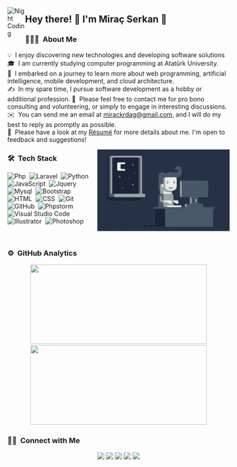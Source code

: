 <img alt="Night Coding" src="./assets/Hand%20Wave.gif" width='40' align="left"/><h2>Hey there! 👋 I'm Miraç Serkan 🦊</h2>

<!-- ## 👋 &nbsp;Hey there! I'm Miraç Serkan -->

### 👨🏻‍💻 &nbsp;About Me

💡 &nbsp;I enjoy discovering new technologies and developing software solutions\
🎓 &nbsp;I am currently studying computer programming at Atatürk University.\
🌱 &nbsp;I embarked on a journey to learn more about web programming, artificial intelligence, mobile development, and cloud architecture.\
✍️ &nbsp;In my spare time, I pursue software development as a hobby or additional profession.
💬 &nbsp;Please feel free to contact me for pro bono consulting and volunteering, or simply to engage in interesting discussions.\
✉️ &nbsp;You can send me an email at mirackrdag@gmail.com, and I will do my best to reply as promptly as possible.\
📄 &nbsp;Please have a look at my [Résumé](https://www.sesasoft.com.tr/sitecv/) for more details about me. I'm open to feedback and suggestions!

<img alt="Night Coding" src="https://raw.githubusercontent.com/AVS1508/AVS1508/master/assets/Night-Coding.gif" align="right"/>

### 🛠 &nbsp;Tech Stack

![Php](https://img.shields.io/badge/-Python-05122A?style=flat&logo=php)&nbsp;
![Laravel](https://img.shields.io/badge/-Python-05122A?style=flat&logo=laravel)&nbsp;
![Python](https://img.shields.io/badge/-Python-05122A?style=flat&logo=python)&nbsp;
![JavaScript](https://img.shields.io/badge/-JavaScript-05122A?style=flat&logo=javascript)&nbsp;
![Jquery](https://img.shields.io/badge/-JavaScript-05122A?style=flat&logo=jquery)&nbsp;
![Mysql](https://img.shields.io/badge/-Python-05122A?style=flat&logo=mysql)&nbsp;
![Bootstrap](https://img.shields.io/badge/-Bootstrap-05122A?style=flat&logo=bootstrap&logoColor=563D7C)&nbsp;
![HTML](https://img.shields.io/badge/-HTML-05122A?style=flat&logo=HTML5)&nbsp;
![CSS](https://img.shields.io/badge/-CSS-05122A?style=flat&logo=CSS3&logoColor=1572B6)&nbsp;
![Git](https://img.shields.io/badge/-Git-05122A?style=flat&logo=git)&nbsp;
![GitHub](https://img.shields.io/badge/-GitHub-05122A?style=flat&logo=github)&nbsp;
![Phpstorm](https://img.shields.io/badge/-Python-05122A?style=flat&logo=phpstorm)&nbsp;
![Visual Studio Code](https://img.shields.io/badge/-Visual%20Studio%20Code-05122A?style=flat&logo=visual-studio-code&logoColor=007ACC)&nbsp;
![Illustrator](https://img.shields.io/badge/-Illustrator-05122A?style=flat&logo=adobe-illustrator)&nbsp;
![Photoshop](https://img.shields.io/badge/-Photoshop-05122A?style=flat&logo=adobe-photoshop)&nbsp;

<br/>

### ⚙️ &nbsp;GitHub Analytics

<p align="center">
<a href="https://github.com/serkankrdag">
  <img height="180em" width="400px" src="https://github-readme-stats-eight-theta.vercel.app/api?username=serkankrdag&show_icons=true&theme=algolia&include_all_commits=true&count_private=true"/>
  <img height="180em" width="400px" src="https://github-readme-stats-eight-theta.vercel.app/api/top-langs/?username=serkankrdag&layout=compact&langs_count=8&theme=algolia"/>
</a>
</p>

### 🤝🏻 &nbsp;Connect with Me

<p align="center">
<a href="https://www.sesasoft.com.tr"><img src="https://img.shields.io/badge/-sesasoft.com.tr-3423A6?style=flat&logo=Google-Chrome&logoColor=white"/></a>
<a href="https://linkedin.com/in/serkankradg"><img src="https://img.shields.io/badge/-Aditya%20Vikram%20Singh-0077B5?style=flat&logo=Linkedin&logoColor=white"/></a>
<a href="mailto:mirackrdag@gmail.com"><img src="https://img.shields.io/badge/-mirackrdag@gmail.com-D14836?style=flat&logo=Gmail&logoColor=white"/></a>
<a href="https://instagram.com/mirackrdag"><img src="https://img.shields.io/badge/-@mirackrdag-E4405F?style=flat&logo=Instagram&logoColor=white"/></a>
<a href="https://twitter.com/mirackrdag"><img src="https://img.shields.io/badge/-@mirackrdag-1877F2?style=flat&logo=Twitter&logoColor=white"/></a>
</p>
